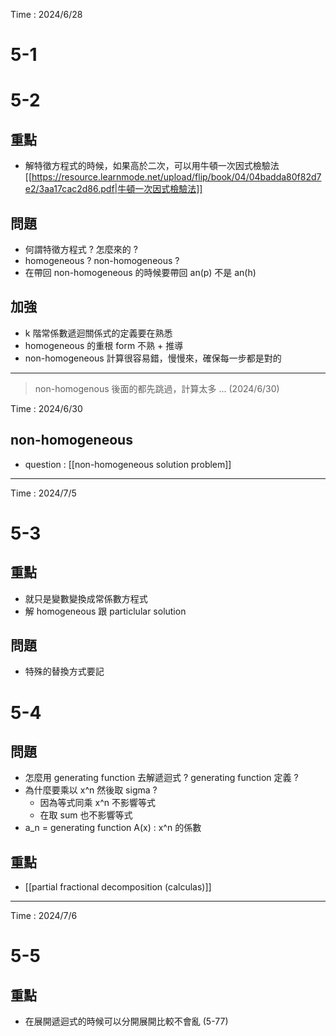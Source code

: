 Time : 2024/6/28
# 5-1
# 5-2
## 重點
- 解特徵方程式的時候，如果高於二次，可以用牛頓一次因式檢驗法 [[https://resource.learnmode.net/upload/flip/book/04/04badda80f82d7e2/3aa17cac2d86.pdf|牛頓一次因式檢驗法]]
## 問題
- 何謂特徵方程式 ? 怎麼來的 ?
- homogeneous ? non-homogeneous ?
- 在帶回 non-homogeneous 的時候要帶回 an(p) 不是 an(h)
## 加強
- k 階常係數遞迴關係式的定義要在熟悉
- homogeneous 的重根 form 不熟 + 推導
- non-homogeneous 計算很容易錯，慢慢來，確保每一步都是對的
---
> non-homogenous 後面的都先跳過，計算太多 ... (2024/6/30)

Time : 2024/6/30
## non-homogeneous
- question : [[non-homogeneous solution problem]]
---
Time : 2024/7/5
# 5-3
## 重點
- 就只是變數變換成常係數方程式
- 解 homogeneous 跟 particlular solution
## 問題
- 特殊的替換方式要記
# 5-4
## 問題
- 怎麼用 generating function 去解遞迴式 ? generating function 定義 ?
- 為什麼要乘以 x^n 然後取 sigma ?
	- 因為等式同乘 x^n 不影響等式
	- 在取 sum 也不影響等式
- a_n = generating function A(x) : x^n 的係數
## 重點
- [[partial fractional decomposition (calculas)]]
---
Time : 2024/7/6
# 5-5
## 重點
- 在展開遞迴式的時候可以分開展開比較不會亂 (5-77)